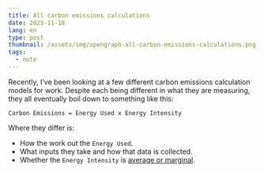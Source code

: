 ```yaml
---
title: All carbon emissions calculations
date: 2023-11-18
lang: en
type: post
thumbnail: /assets/img/opengraph-all-carbon-emissions-calculations.png
tags:
  - note
---
```


Recently, I've been looking at a few different carbon emissions calculation models for work. Despite each being different in what they are measuring, they all eventually boil down to something like this:

```
Carbon Emissions = Energy Used x Energy Intensity
```

Where they differ is:

- How the work out the `Energy Used`.
- What inputs they take and how that data is collected.
- Whether the `Energy Intensity` is [average or marginal](https://www.electricitymaps.com/blog/marginal-emissions-what-they-are-and-when-to-use-them).
